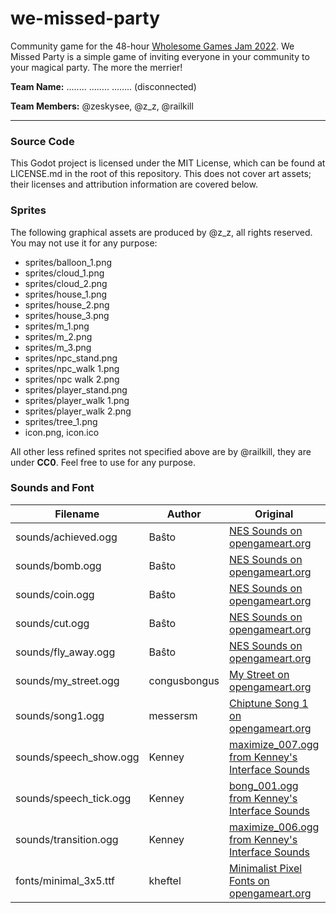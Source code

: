 # we-missed-party

Community game for the 48-hour [Wholesome Games Jam 2022](https://itch.io/jam/wholesome-games-jam-2022). We Missed Party is a simple game
of inviting everyone in your community to your magical party. The more the merrier!


**Team Name:** ........ ........ ........ (disconnected)

**Team Members:** @zeskysee, @z_z, @railkill

---

### Source Code
This Godot project is licensed under the MIT License, which can be found at LICENSE.md in the root of this repository.
This does not cover art assets; their licenses and attribution information are covered below.

### Sprites
The following graphical assets are produced by @z_z, all rights reserved. You may not use it for any purpose:
- sprites/balloon_1.png
- sprites/cloud_1.png
- sprites/cloud_2.png
- sprites/house_1.png
- sprites/house_2.png
- sprites/house_3.png
- sprites/m_1.png
- sprites/m_2.png
- sprites/m_3.png
- sprites/npc_stand.png
- sprites/npc_walk 1.png
- sprites/npc walk 2.png
- sprites/player_stand.png
- sprites/player_walk 1.png
- sprites/player_walk 2.png
- sprites/tree_1.png
- icon.png, icon.ico

All other less refined sprites not specified above are by @railkill, they are under **CC0**. Feel free to use for any purpose.


### Sounds and Font
| Filename | Author | Original | License |
| --- | --- | --- | --- |
| sounds/achieved.ogg | Baŝto | [NES Sounds on opengameart.org](https://opengameart.org/content/nes-sounds) | CC0 |
| sounds/bomb.ogg | Baŝto | [NES Sounds on opengameart.org](https://opengameart.org/content/nes-sounds) | CC0 |
| sounds/coin.ogg | Baŝto | [NES Sounds on opengameart.org](https://opengameart.org/content/nes-sounds) | CC0 |
| sounds/cut.ogg | Baŝto | [NES Sounds on opengameart.org](https://opengameart.org/content/nes-sounds) | CC0 |
| sounds/fly_away.ogg | Baŝto | [NES Sounds on opengameart.org](https://opengameart.org/content/nes-sounds) | CC0 |
| sounds/my_street.ogg | congusbongus | [My Street on opengameart.org](https://opengameart.org/content/my-street) | CC0 |
| sounds/song1.ogg | messersm | [Chiptune Song 1 on opengameart.org](https://opengameart.org/content/chiptune-song-1) | CC0 |
| sounds/speech_show.ogg | Kenney | [maximize_007.ogg from Kenney's Interface Sounds](https://www.kenney.nl/assets/interface-sounds) | CC0 |
| sounds/speech_tick.ogg | Kenney | [bong_001.ogg from Kenney's Interface Sounds](https://www.kenney.nl/assets/interface-sounds) | CC0 |
| sounds/transition.ogg | Kenney | [maximize_006.ogg from Kenney's Interface Sounds](https://www.kenney.nl/assets/interface-sounds) | CC0 |
| fonts/minimal_3x5.ttf | kheftel | [Minimalist Pixel Fonts on opengameart.org](https://opengameart.org/content/minimalist-pixel-fonts)	| CC0 |
